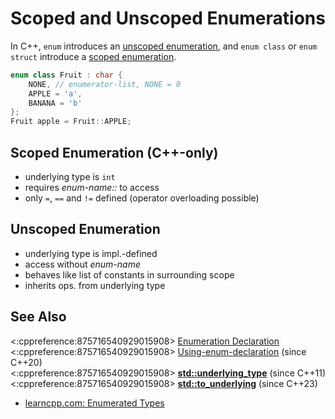 # Scoped and Unscoped Enumerations

In C++, `enum` introduces an [unscoped enumeration][enum], and `enum class` or `enum struct` introduce a [scoped
enumeration][enumclass].

```cpp
enum class Fruit : char {
    NONE, // enumerator-list, NONE = 0
    APPLE = 'a',
    BANANA = 'b'
};
Fruit apple = Fruit::APPLE;
```

[enum]: https://en.cppreference.com/w/cpp/language/enum#Unscoped_enumerations
[enumclass]: https://en.cppreference.com/w/cpp/language/enum#Scoped_enumerations

<!-- inline -->

## Scoped Enumeration (C++-only)

- underlying type is `int`
- requires _enum-name::_ to access
- only `=`, `==` and `!=` defined (operator overloading possible)

<!-- inline -->

## Unscoped Enumeration

- underlying type is impl.-defined
- access without _enum-name_
- behaves like list of constants in surrounding scope
- inherits ops. from underlying type

## See Also

<:cppreference:875716540929015908> [Enumeration Declaration](https://en.cppreference.com/w/cpp/language/enum)<br>
<:cppreference:875716540929015908>
[Using-enum-declaration](https://en.cppreference.com/w/cpp/language/enum#Using-enum-declaration) (since C++20)<br>
<:cppreference:875716540929015908> **[std::underlying_type](https://en.cppreference.com/w/cpp/types/underlying_type)**
(since C++11)<br> <:cppreference:875716540929015908>
**[std::to_underlying](https://en.cppreference.com/w/cpp/utility/to_underlying)** (since C++23)<br>

- [learncpp.com: Enumerated Types](https://www.learncpp.com/cpp-tutorial/enumerated-types/)
